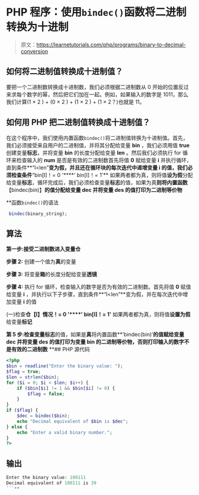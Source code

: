 # PHP 程序：使用`bindec()`函数将二进制转换为十进制

> 原文：<https://learnetutorials.com/php/programs/binary-to-decimal-conversion>

## 如何将二进制值转换成十进制值？

要把一个二进制数转换成十进制数，我们必须根据二进制数从 0 开始的位置反过来求每个数字的幂，然后把它们加在一起。例如，如果输入的数字是 1011，那么我们计算(1 × 2 ) + (0 × 2 ) + (1 × 2 ) + (1 × 2？)也就是 11。

## 如何用 PHP 把二进制值转换成十进制值？

在这个程序中，我们使用内置函数`bindec()`将二进制值转换为十进制值。首先，我们必须接受来自用户的二进制值，并将其分配给变量 **bin** ，我们必须用值 **true** 创建变量**标志**，并将变量 **bin** 的长度分配给变量 **len** 。然后我们必须执行 for 循环来检查输入的 **num** 是否是有效的二进制数首先将值 **0** 赋给变量 **i** 并执行循环，直到条件**“I<len”**变为假，并且还在循环块的每次迭代中递增变量 **i** 的值，我们必须检查条件**“bin[I]！= 0 '****' bin[I]！= 1'** 如果两者都为真，则将值**设为假**分配给变量**标志**，循环完成后，我们必须检查变量**标志**的值，如果为真**则将内置函数**【bindec(bin)】**的值分配给变量 **dec** 并将变量 **des** 的值打印为二进制等价物**

 **函数`bindec()`的语法

```php
 bindec(binary_string); 

```

## 算法

**第一步:**接受二进制数进入变量**仓**

**步骤 2:** 创建一个值为**真**的变量

**步骤 3:** 将变量**箱**的长度分配给变量**透镜**

**步骤 4:** 执行 for 循环，检查输入的数字是否为有效的二进制数。首先将值 **0** 赋值给变量 **i** ，并执行以下子步骤，直到条件**“I<len”**变为假，并在每次迭代中增加变量 **i** 的值

(一)检查**仓【I】情况！= 0 '****' bin[I]！= 1'** 如果两者都为真，则将值**设置为假**给变量**标记**

**第 5 步:**检查变量**标志**的值，如果是**真**将内置函数**‘bindec(bin)’**的值赋给变量 **dec** 并将变量 **des** 的值打印为变量 **bin** 的二进制等价物，否则打印输入的数字不是有效的二进制数**  **## PHP 源代码

```php
<?php
$bin = readline("Enter the binary value: ");
$flag = true;
$len = strlen($bin);
for ($i = 0; $i < $len; $i++) {
    if ($bin[$i] != 1 && $bin[$i] != 0) {
        $flag = false;
    }
}
if ($flag) {
    $dec = bindec($bin);
    echo "Decimal equivalent of $bin is $dec";
} else {
    echo "Enter a valid binary number.";
}
?>

```

## 输出

```php
Enter the binary value: 100111
Decimal equivalent of 100111 is 39
```**